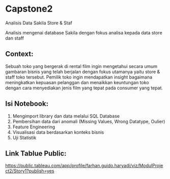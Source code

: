 # Capstone2
Analisis Data Sakila Store & Staf

Analisis mengenai database Sakila dengan fokus analisa kepada data store dan staff

## Context:
Sebuah toko yang bergerak di rental film ingin mengetahui secara umum gambaran bisnis yang telah berjalan dengan fokus utamanya yaitu store & staff toko tersebut. Pemilik toko ingin mendapatkan insight bagaimana meningkatkan kepuasan pelanggan dan menaikkan keuntungan toko dengan cara menyediakan jenis film yang tepat pada consumer yang tepat.

## Isi Notebook:
1. Mengimport library dan data melalui SQL Database
2. Pembersihan data dari anomali (Missing Values, Wrong Datatype, Oulier)
3. Feature Engineering
4. Visualisasi data berdasarkan konteks bisnis
5. Uji Statistik

## Link Tablue Public:
https://public.tableau.com/app/profile/farhan.guido.haryadi/viz/ModulProject2/Story1?publish=yes
